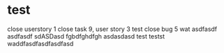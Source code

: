# test 
close userstory 1
close task 9, user story 3
test
close bug 5
wat
asdfasdf
asdfasdf
sdASDasd
fgbdfghdfgh
asdasdasd
test
testst
waddfasdfasdfasdfasd
